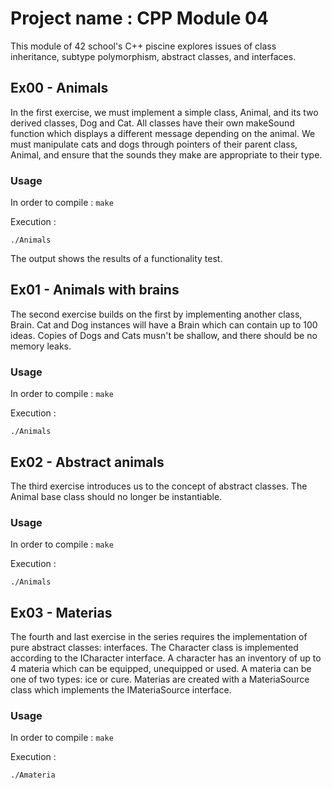 # Project name : CPP Module 04

This module of 42 school's C++ piscine explores issues of class inheritance, subtype polymorphism, abstract classes, and interfaces.

## Ex00 - Animals
In the first exercise, we must implement a simple class, Animal, and its two derived classes, Dog and Cat. All classes have their own makeSound function which displays a different message depending on the animal. We must manipulate cats and dogs through pointers of their parent class, Animal, and ensure that the sounds they make are appropriate to their type. 

### Usage

In order to compile : `make`

Execution :

```
./Animals
```
The output shows the results of a functionality test.

## Ex01 - Animals with brains
The second exercise builds on the first by implementing another class, Brain. Cat and Dog instances will have a Brain which can contain up to 100 ideas. Copies of Dogs and Cats musn't be shallow, and there should be no memory leaks. 

### Usage

In order to compile : `make`

Execution :

```
./Animals
```

## Ex02 - Abstract animals
The third exercise introduces us to the concept of abstract classes. The Animal base class should no longer be instantiable.

### Usage

In order to compile : `make`

Execution :

```
./Animals
```

## Ex03 - Materias
The fourth and last exercise in the series requires the implementation of pure abstract classes: interfaces. The Character class is implemented according to the ICharacter interface. A character has an inventory of up to 4 materia which can be equipped, unequipped or used. A materia can be one of two types: ice or cure. Materias are created with a MateriaSource class which implements the IMateriaSource interface.

### Usage

In order to compile : `make`

Execution :

```
./Amateria
```
